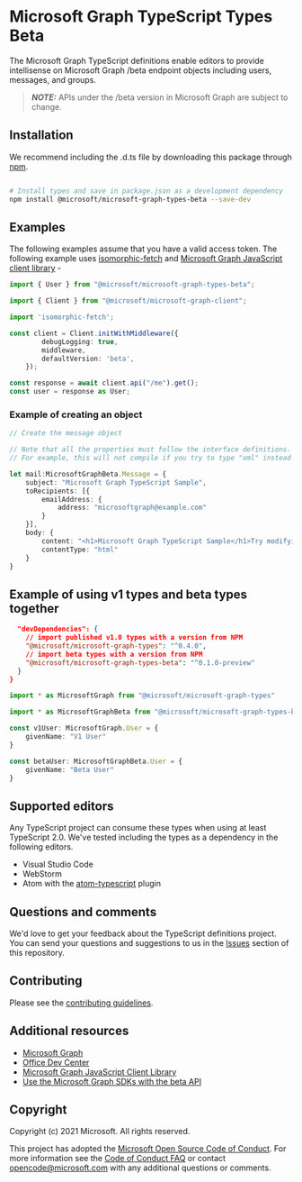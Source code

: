 # Microsoft Graph TypeScript Types Beta
The Microsoft Graph TypeScript definitions enable editors to provide intellisense on Microsoft Graph /beta endpoint objects including users, messages, and groups.

> **_NOTE:_**  APIs under the /beta version in Microsoft Graph are subject to change.

## Installation

We recommend including the .d.ts file by downloading this package through [npm](https://www.npmjs.com/).

```bash

# Install types and save in package.json as a development dependency
npm install @microsoft/microsoft-graph-types-beta --save-dev

```

## Examples
The following examples assume that you have a valid access token. The following example uses [isomorphic-fetch](https://www.npmjs.com/package/isomorphic-fetch) and  [Microsoft Graph JavaScript client library](https://github.com/microsoftgraph/msgraph-sdk-javascript) -

```typescript
import { User } from "@microsoft/microsoft-graph-types-beta";

import { Client } from "@microsoft/microsoft-graph-client";

import 'isomorphic-fetch';

const client = Client.initWithMiddleware({
		debugLogging: true,
		middleware,
        defaultVersion: 'beta',
	});

const response = await client.api("/me").get();
const user = response as User;
```

### Example of creating an object
```typescript
// Create the message object

// Note that all the properties must follow the interface definitions.
// For example, this will not compile if you try to type "xml" instead of "html" for contentType.

let mail:MicrosoftGraphBeta.Message = {
    subject: "Microsoft Graph TypeScript Sample",
    toRecipients: [{
        emailAddress: {
            address: "microsoftgraph@example.com"
        }
    }],
    body: {
        content: "<h1>Microsoft Graph TypeScript Sample</h1>Try modifying the sample",
        contentType: "html"
    }
}
```

## Example of using v1 types and beta types together
```json
  "devDependencies": {
    // import published v1.0 types with a version from NPM
    "@microsoft/microsoft-graph-types": "^0.4.0",
    // import beta types with a version from NPM
    "@microsoft/microsoft-graph-types-beta": "^0.1.0-preview"
  }
}
```

```typescript
import * as MicrosoftGraph from "@microsoft/microsoft-graph-types"

import * as MicrosoftGraphBeta from "@microsoft/microsoft-graph-types-beta"

const v1User: MicrosoftGraph.User = {
	givenName: "V1 User"
}

const betaUser: MicrosoftGraphBeta.User = {
	givenName: "Beta User"
}

```

## Supported editors
Any TypeScript project can consume these types when using at least TypeScript 2.0.  We've tested including the types as a dependency in the following editors.
* Visual Studio Code
* WebStorm
* Atom with the [atom-typescript](https://atom.io/packages/atom-typescript) plugin

## Questions and comments

We'd love to get your feedback about the TypeScript definitions project. You can send your questions and suggestions to us in the [Issues](https://github.com/microsoftgraph/msgraph-beta-typescript-typings/issues) section of this repository.

## Contributing
Please see the [contributing guidelines](CONTRIBUTING.md).

## Additional resources

* [Microsoft Graph](https://graph.microsoft.io)
* [Office Dev Center](http://dev.office.com/)
* [Microsoft Graph JavaScript Client Library](https://github.com/microsoftgraph/msgraph-sdk-javascript)
* [Use the Microsoft Graph SDKs with the beta API](https://docs.microsoft.com/en-us/graph/sdks/use-beta?tabs=CS)

## Copyright
Copyright (c) 2021 Microsoft. All rights reserved.

This project has adopted the [Microsoft Open Source Code of Conduct](https://opensource.microsoft.com/codeofconduct/). For more information see the [Code of Conduct FAQ](https://opensource.microsoft.com/codeofconduct/faq/) or contact [opencode@microsoft.com](mailto:opencode@microsoft.com) with any additional questions or comments.
